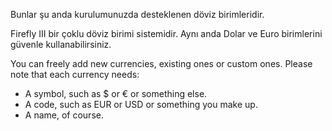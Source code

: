 Bunlar şu anda kurulumunuzda desteklenen döviz birimleridir.

Firefly III bir çoklu döviz birimi sistemidir. Aynı anda Dolar ve Euro birimlerini güvenle kullanabilirsiniz.

You can freely add new currencies, existing ones or custom ones. Please note that each currency needs:

- A symbol, such as $ or € or something else.
- A code, such as EUR or USD or something you make up.
- A name, of course.